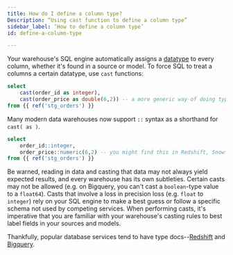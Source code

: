 ```yaml
---
title: How do I define a column type?
Description: “Using cast function to define a column type”
sidebar_label: ‘How to define a column type’
id: define-a-column-type

---
```


Your warehouse's SQL engine automatically assigns a [datatype](https://www.w3schools.com/sql/sql_datatypes.asp) to every column, whether it's found in a source or model. To force SQL to treat a columns a certain datatype, use `cast` functions:

<File name='models/order_prices.sql'>

```sql
select
    cast(order_id as integer),
    cast(order_price as double(6,2)) -- a more generic way of doing type conversion
from {{ ref('stg_orders') }}

```

</File>

Many modern data warehouses now support `::` syntax as a shorthand for `cast( as )`.

<File name='models/orders_prices_colon_syntax.sql'>

```sql
select
    order_id::integer,
    order_price::numeric(6,2) -- you might find this in Redshift, Snowflake, and Postgres
from {{ ref('stg_orders') }}

```

</File>

Be warned, reading in data and casting that data may not always yield expected results, and every warehouse has its own subtleties. Certain casts may not be allowed (e.g. on Bigquery, you can't cast a `boolean`-type value to a `float64`). Casts that involve a loss in precision loss (e.g. `float` to `integer`) rely on your SQL engine to make a best guess or follow a specific schema not used by competing services. When performing casts, it's imperative that you are familiar with your warehouse's casting rules to best label fields in your sources and models.

Thankfully, popular database services tend to have type docs--[Redshift](https://docs.amazonaws.cn/en_us/redshift/latest/dg/r_CAST_function.html) and [Bigquery](https://cloud.google.com/bigquery/docs/reference/standard-sql/conversion_rules).
